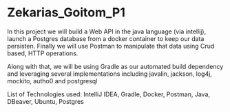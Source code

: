 # Zekarias_Goitom_P1
In this project we will build a Web API in the java language (via intellij), launch a Postgres database from a docker container to keep our data persisten. Finally we will use Postman to manipulate that data using Crud based, HTTP operations. 

Along with that, we will be using Gradle as our automated build dependency and leveraging several implementations including javalin, jackson, log4j, mockito, autho0 and postgresql

List of Technologies used: IntelliJ IDEA, Gradle, Docker, Postman, Java, DBeaver, Ubuntu, Postgres
